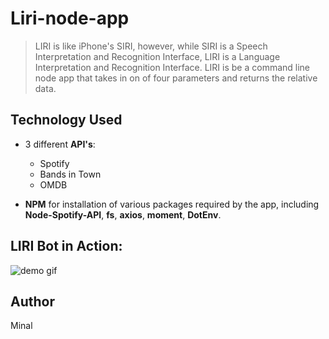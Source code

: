 # Liri-node-app

>LIRI is like iPhone's SIRI, however, while SIRI is a Speech Interpretation and Recognition Interface, LIRI is a Language Interpretation and Recognition Interface. LIRI is be a command line node app that takes in on of four parameters and returns the relative data. 

## Technology Used

+ 3 different **API's**: 
  + Spotify
  + Bands in Town
  + OMDB
  
+ **NPM** for installation of various packages required by the app, including **Node-Spotify-API**, **fs**, **axios**, **moment**, **DotEnv**.

## LIRI Bot in Action:

![demo gif](images/liribotdemo.gif "Demo GIF")
 

## Author
Minal